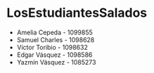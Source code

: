 # LosEstudiantesSalados

- Amelia Cepeda - 1099855
- Samuel Charles - 1098628
- Víctor Toribio - 1098632
- Edgar Vásquez - 1098586
- Yazmín Vásquez - 1085273
